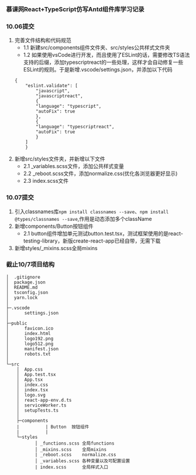 ### 慕课网React+TypeScript仿写Antd组件库学习记录

### 10.06提交
1. 完善文件结构和代码规范
    - 1.1 新建src/components组件文件夹、src/styles公共样式文件夹
    - 1.2 如果使用vsCode进行开发，而且使用了ESLint的话，需要修改TS语法支持的后缀，添加typescriptreact的一些处理，这样才会自动修复一些ESLint的规则。于是新增.vscode/settings.json，并添加以下代码
    ```
    {
        "eslint.validate": [
            "javascript",
            "javascriptreact",
            {
            "language": "typescript",
            "autoFix": true
            },
            {
            "language": "typescriptreact",
            "autoFix": true
            }
        ]
        }
    ```
2. 新增src/styles文件夹，并新增以下文件
    - 2.1 _variables.scss文件，添加公共样式变量
    - 2.2 _reboot.scss文件，添加normalize.css(优化各浏览器更好显示)
    - 2.3 index.scss文件

### 10.07提交
1. 引入classnames库`npm install classnames --save`、`npm install @types/classnames --save`,作用是动态添加多个className
2. 新增components/Button按钮组件
    - 2.1 button组件增加单元测试button.test.tsx，测试框架使用的是react-testing-library，新版create-react-app已经自带，无需下载
3. 新增styles/_mixins.scss全局mixins

### 截止10/7项目结构
```
│  .gitignore  
│  package.json  
│  README.md  
│  tsconfig.json  
│  yarn.lock  
│    
├─.vscode  
│      settings.json  
│                
├─public  
│      favicon.ico  
│      index.html  
│      logo192.png  
│      logo512.png  
│      manifest.json  
│      robots.txt  
│        
└─src  
    │  App.css  
    │  App.test.tsx  
    │  App.tsx  
    │  index.css  
    │  index.tsx  
    │  logo.svg  
    │  react-app-env.d.ts  
    │  serviceWorker.ts  
    │  setupTests.ts  
    │  
    ├─components  
    |          | Button  按钮组件
    |          |
    └─styles    
           │ _functions.scss 全局functions  
           │ _mixins.scss    全局mixins  
           | _reboot.scss    normalize.css
           │ _variables.scss 各种变量以及可配置设置  
           | index.scss      全局样式入口
```